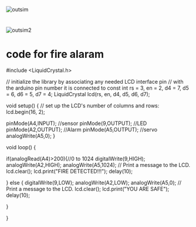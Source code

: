 #
![outsim](https://user-images.githubusercontent.com/98829237/156992756-abed7fb7-a94b-4875-b96d-bdd1d976bda3.jpeg)
#
![outsim2](https://user-images.githubusercontent.com/98829237/156992933-87eaec44-0378-4f61-910b-d285d6f29a9d.jpeg)
#
# code for fire alaram 


#include <LiquidCrystal.h>

// initialize the library by associating any needed LCD interface pin
// with the arduino pin number it is connected to
const int rs = 3, en = 2, d4 = 7, d5 = 6, d6 = 5, d7 = 4;
LiquidCrystal lcd(rs, en, d4, d5, d6, d7);

void setup() {
  // set up the LCD's number of columns and rows:
  lcd.begin(16, 2);


  pinMode(A4,INPUT);  //sensor
  pinMode(9,OUTPUT);  //LED
  pinMode(A2,OUTPUT); //Alarm
  pinMode(A5,OUTPUT); //servo
  analogWrite(A5,0);
}

void loop() {


  if(analogRead(A4)>200){//0 to 1024
  digitalWrite(9,HIGH);
  analogWrite(A2,HIGH);
  analogWrite(A5,1024);
    // Print a message to the LCD.
    lcd.clear();
  lcd.print("FIRE DETECTED!!!");
  delay(10);
    
  }
  else {
      digitalWrite(9,LOW);
  analogWrite(A2,LOW);
  analogWrite(A5,0);
    // Print a message to the LCD.
    lcd.clear();
  lcd.print("YOU ARE SAFE");
  delay(10);

  }
  
}

